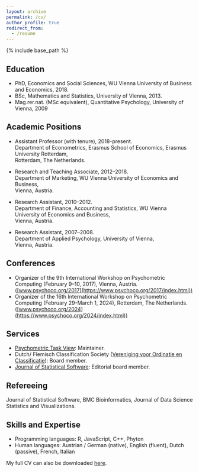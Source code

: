 ```yaml
---
layout: archive
permalink: /cv/
author_profile: true
redirect_from:
  - /resume
---
```


{% include base_path %}

Education
------
* PhD, Economics and Social Sciences, WU Vienna University of Business and Economics, 2018.
* BSc, Mathematics and Statistics, University of Vienna, 2013.
* Mag.rer.nat. (MSc equivalent), Quantitative Psychology, University of Vienna, 2009

Academic Positions
------
* Assistant Professor (with tenure), 2018-present.<br>
  Department of Econometrics, Erasmus School of Economics, Erasmus University Rotterdam,<br>
  Rotterdam, The Netherlands. 

* Research and Teaching Associate, 2012–2018.<br>
  Department of Marketing, WU Vienna University of Economics and Business,<br>
  Vienna, Austria.

* Research Assistant, 2010–2012.<br>
  Department of Finance, Accounting and Statistics, WU Vienna University of Economics and Business,<br>
  Vienna, Austria.

* Research Assistant, 2007–2008.<br>
  Department of Applied Psychology, University of Vienna,<br>
  Vienna, Austria.

Conferences
------
* Organizer of the 9th International Workshop on Psychometric Computing (February 9–10, 2017), Vienna, Austria. ([www.psychoco.org/2017](https://www.psychoco.org/2017/index.html)) 
* Organizer of the 16th International Workshop on Psychometric Computing (February 29-March 1, 2024), Rotterdam, The Netherlands. ([www.psychoco.org/2024](https://www.psychoco.org/2024/index.html))
  
Services
------
* [Psychometric Task View](https://CRAN.R-project.org/view=Psychometrics): Maintainer.
* Dutch/ Flemisch Classification Society ([Vereniging voor Ordinatie en Classificatie](https://voc.ac)): Board member.
* [Journal of Statistical Software](https://www.jstatsoft.org/index): Editorial board member.

Refereeing
------
Journal of Statistical Software, BMC Bioinformatics, Journal of Data Science Statistics and Visualizations.


Skills and Expertise
------
* Programming languages: R, JavaScript, C++, Phyton
* Human languages: Austrian / German (native), English (fluent), Dutch (passive), French, Italian

My full CV can also be downloaded [here](addhereurl).
  

